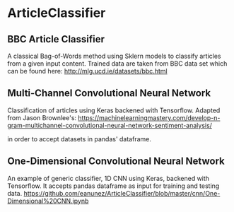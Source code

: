 # ArticleClassifier

## BBC Article Classifier

A classical Bag-of-Words method using Sklern models to classify articles from a given input content. Trained data are taken from BBC data set which can be found here: http://mlg.ucd.ie/datasets/bbc.html

## Multi-Channel Convolutional Neural Network
Classification of articles using Keras backened with Tensorflow. Adapted from Jason Brownlee's: 
https://machinelearningmastery.com/develop-n-gram-multichannel-convolutional-neural-network-sentiment-analysis/

in order to accept datasets in pandas' dataframe.

## One-Dimensional Convolutional Neural Network
An example of generic classifier, 1D CNN using Keras, backened with Tensorflow. It accepts pandas dataframe as input for training and testing data. https://github.com/eanunez/ArticleClassifier/blob/master/cnn/One-Dimensional%20CNN.ipynb
